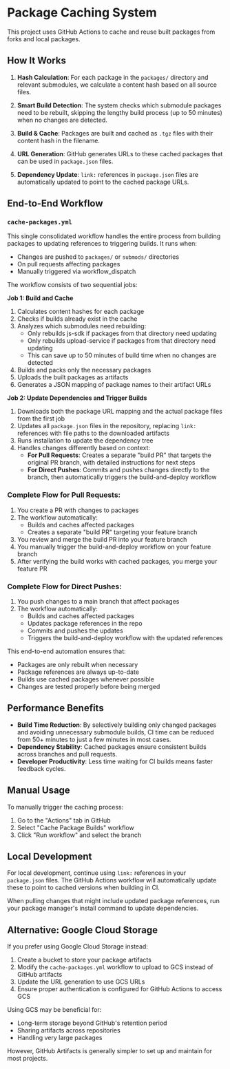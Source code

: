 # Package Caching System

This project uses GitHub Actions to cache and reuse built packages from forks and local packages.

## How It Works

1. **Hash Calculation**: For each package in the `packages/` directory and relevant submodules, we calculate a content hash based on all source files.

2. **Smart Build Detection**: The system checks which submodule packages need to be rebuilt, skipping the lengthy build process (up to 50 minutes) when no changes are detected.

3. **Build & Cache**: Packages are built and cached as `.tgz` files with their content hash in the filename.

4. **URL Generation**: GitHub generates URLs to these cached packages that can be used in `package.json` files.

5. **Dependency Update**: `link:` references in `package.json` files are automatically updated to point to the cached package URLs.

## End-to-End Workflow

### `cache-packages.yml`

This single consolidated workflow handles the entire process from building packages to updating references to triggering builds. It runs when:
- Changes are pushed to `packages/` or `submods/` directories
- On pull requests affecting packages
- Manually triggered via workflow_dispatch

The workflow consists of two sequential jobs:

**Job 1: Build and Cache**
1. Calculates content hashes for each package
2. Checks if builds already exist in the cache
3. Analyzes which submodules need rebuilding:
   - Only rebuilds js-sdk if packages from that directory need updating
   - Only rebuilds upload-service if packages from that directory need updating
   - This can save up to 50 minutes of build time when no changes are detected
4. Builds and packs only the necessary packages
5. Uploads the built packages as artifacts
6. Generates a JSON mapping of package names to their artifact URLs

**Job 2: Update Dependencies and Trigger Builds**
1. Downloads both the package URL mapping and the actual package files from the first job
2. Updates all `package.json` files in the repository, replacing `link:` references with file paths to the downloaded artifacts
3. Runs installation to update the dependency tree
4. Handles changes differently based on context:
   - **For Pull Requests**: Creates a separate "build PR" that targets the original PR branch, with detailed instructions for next steps
   - **For Direct Pushes**: Commits and pushes changes directly to the branch, then automatically triggers the build-and-deploy workflow

### Complete Flow for Pull Requests:

1. You create a PR with changes to packages
2. The workflow automatically:
   - Builds and caches affected packages
   - Creates a separate "build PR" targeting your feature branch
3. You review and merge the build PR into your feature branch
4. You manually trigger the build-and-deploy workflow on your feature branch
5. After verifying the build works with cached packages, you merge your feature PR

### Complete Flow for Direct Pushes:

1. You push changes to a main branch that affect packages
2. The workflow automatically:
   - Builds and caches affected packages
   - Updates package references in the repo
   - Commits and pushes the updates
   - Triggers the build-and-deploy workflow with the updated references

This end-to-end automation ensures that:
- Packages are only rebuilt when necessary
- Package references are always up-to-date
- Builds use cached packages whenever possible
- Changes are tested properly before being merged

## Performance Benefits

- **Build Time Reduction**: By selectively building only changed packages and avoiding unnecessary submodule builds, CI time can be reduced from 50+ minutes to just a few minutes in most cases.
- **Dependency Stability**: Cached packages ensure consistent builds across branches and pull requests.
- **Developer Productivity**: Less time waiting for CI builds means faster feedback cycles.

## Manual Usage

To manually trigger the caching process:
1. Go to the "Actions" tab in GitHub
2. Select "Cache Package Builds" workflow
3. Click "Run workflow" and select the branch

## Local Development

For local development, continue using `link:` references in your `package.json` files. The GitHub Actions workflow will automatically update these to point to cached versions when building in CI.

When pulling changes that might include updated package references, run your package manager's install command to update dependencies.

## Alternative: Google Cloud Storage

If you prefer using Google Cloud Storage instead:

1. Create a bucket to store your package artifacts
2. Modify the `cache-packages.yml` workflow to upload to GCS instead of GitHub artifacts
3. Update the URL generation to use GCS URLs
4. Ensure proper authentication is configured for GitHub Actions to access GCS

Using GCS may be beneficial for:
- Long-term storage beyond GitHub's retention period
- Sharing artifacts across repositories
- Handling very large packages

However, GitHub Artifacts is generally simpler to set up and maintain for most projects.